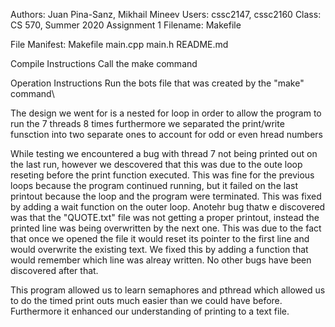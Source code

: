 
Authors: Juan Pina-Sanz, Mikhail Mineev
Users: cssc2147, cssc2160
Class: CS 570, Summer 2020
Assignment 1
Filename: Makefile

File Manifest:  Makefile
                main.cpp
                main.h
                README.md

Compile Instructions
                Call the make command

Operation Instructions
                Run the bots file that was created by the "make" command\

The design we went for is a nested for loop in order to allow the program to run the 7 threads 8 times
furthermore we separated the print/write funsction into two separate ones to account for odd or even hread numbers

While testing we encountered a bug with thread 7 not being printed out on the last run, however we descovered
that this was due to the oute loop reseting before the print function executed. This was fine for the previous loops because the program continued running, but it failed on the last printout because the loop and the program were terminated. This was fixed by adding a wait function on the outer loop. Anotehr bug thatw e discovered was that the "QUOTE.txt" file was not getting a proper printout, instead the printed line was being overwritten by the next one. This was due to the fact that once we opened the file it would reset its pointer to the first line and would overwrite the existing text. We fixed this by adding a function that would remember which line was alreay written. No other bugs have been discovered after that.

This program allowed us to learn semaphores and pthread which allowed us to do the timed print outs much easier than we could have before. Furthermore it enhanced our understanding of printing to a text file.
